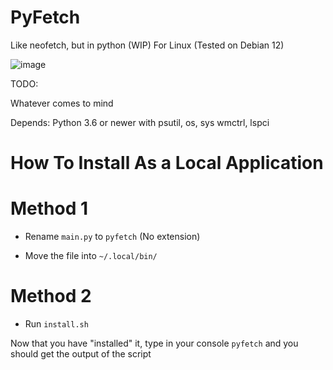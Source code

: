 # PyFetch
Like neofetch, but in python (WIP) For Linux (Tested on Debian 12)

![image](https://github.com/RobiTheGit/PyFetch/assets/94720060/5620ab86-1b77-415f-bade-fa251c259837)


TODO:

Whatever comes to mind

Depends:
Python 3.6 or newer with psutil, os, sys
wmctrl, lspci

# How To Install As a Local Application

# Method 1

*  Rename `main.py` to `pyfetch` (No extension)

*  Move the file into `~/.local/bin/`

# Method 2
* Run `install.sh`

Now that you have "installed" it, type in your console `pyfetch` and you should get the output of the script
